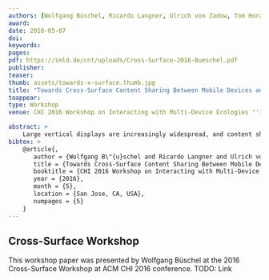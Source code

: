 ```yaml
---
authors: [Wolfgang Büschel, Ricardo Langner, Ulrich von Zadow, Tom Horak, Raimund Dachselt]
award:
date: 2016-05-07
doi:
keywords:
pages:
pdf: https://imld.de/cnt/uploads/Cross-Surface-2016-Bueschel.pdf
publisher:
teaser:
thumb: assets/towards-x-surface.thumb.jpg
title: "Towards Cross-Surface Content Sharing Between Mobile Devices and Large Displays in the Wild"
toappear:
type: Workshop
venue: CHI 2016 Workshop on Interacting with Multi-Device Ecologies "'in the Wild"'

abstract: >
    Large vertical displays are increasingly widespread, and content sharing between them and personal mobile devices is central to many usage scenarios. Research has already led to manifold interaction techniques. In most cases however, they do not lend themselves for realistic, in-the-wild usage. In this paper we present our research towards bridging the gap to real world usage. We address the issues of awareness & connectivity as well as privacy, which we believe to be two important aspects of BYOD (bring your own device) content sharing between public displays and mobile devices.
bibtex: >
    @article{,
       author = {Wolfgang B\"{u}schel and Ricardo Langner and Ulrich von Zadow and Tom Horak and Raimund Dachselt},
       title = {Towards Cross-Surface Content Sharing Between Mobile Devices and Large Displays in the Wild},
       booktitle = {CHI 2016 Workshop on Interacting with Multi-Device Ecologies "'in the Wild"'},
       year = {2016},
       month = {5},
       location = {San Jose, CA, USA},
       numpages = {5}
    }
---
```


## Cross-Surface Workshop
This workshop paper was presented by Wolfgang Büschel at the 2016 Cross-Surface Workshop at ACM CHI 2016 conference.
TODO: Link
